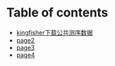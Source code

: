 # Table of contents

* [kingfisher下载公共测序数据](README.md)
* [page2](page2.md)
* [page3](page3.md)
* [page4](page4.md)


